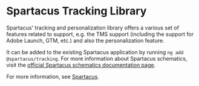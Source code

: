 # Spartacus Tracking Library

Spartacus' tracking and personalization library offers a various set of features related to support, e.g. the TMS support (including the support for Adobe Launch, GTM, etc.) and also the personalization feature.

It can be added to the existing Spartacus application by running `ng add @spartacus/tracking`. For more information about Spartacus schematics, visit the [official Spartacus schematics documentation page](https://sap.github.io/spartacus-docs/schematics/).

For more information, see [Spartacus](https://github.com/SAP/spartacus).
